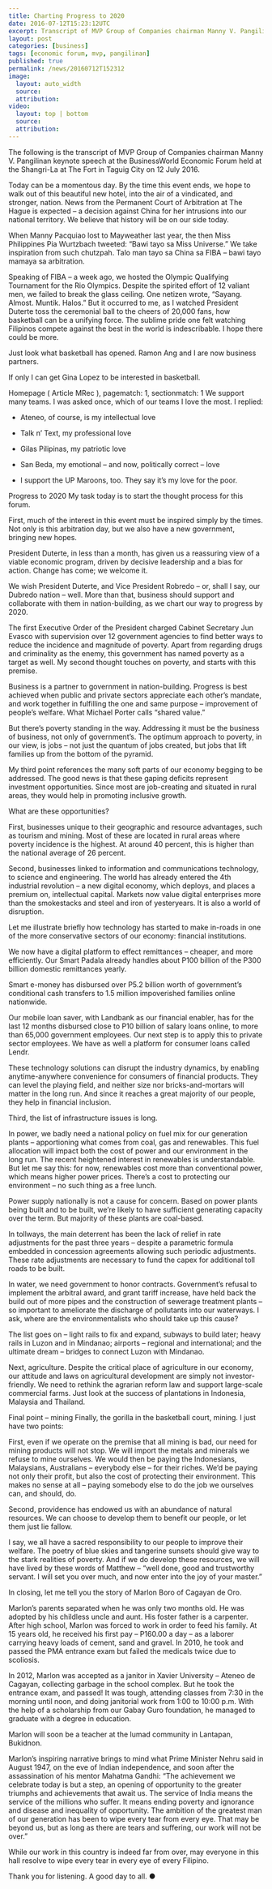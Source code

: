 ```yaml
---
title: Charting Progress to 2020
date: 2016-07-12T15:23:12UTC
excerpt: Transcript of MVP Group of Companies chairman Manny V. Pangilinan keynote at the BusinessWorld Economic Forum held at the Shangri-La, The Fort, Taguig City on 12 July 2016.
layout: post
categories: [business]
tags: [economic forum, mvp, pangilinan]
published: true
permalink: /news/20160712T152312
image:
  layout: auto_width
  source: 
  attribution: 
video:
  layout: top | bottom
  source: 
  attribution: 
---
```


The following is the transcript of MVP Group of Companies chairman Manny V. Pangilinan keynote speech at the BusinessWorld Economic Forum held at the Shangri-La at The Fort in Taguig City on 12 July 2016.

Today can be a momentous day. By the time this event ends, we hope to walk out of this beautiful new hotel, into the air of a vindicated, and stronger, nation. News from the Permanent Court of Arbitration at The Hague is expected – a decision against China for her intrusions into our national territory. We believe that history will be on our side today.

When Manny Pacquiao lost to Mayweather last year, the then Miss Philippines Pia Wurtzbach tweeted: “Bawi tayo sa Miss Universe.” We take inspiration from such chutzpah. Talo man tayo sa China sa FIBA – bawi tayo mamaya sa arbitration.

Speaking of FIBA – a week ago, we hosted the Olympic Qualifying Tournament for the Rio Olympics. Despite the spirited effort of 12 valiant men, we failed to break the glass ceiling. One netizen wrote, “Sayang. Almost. Muntik. Halos.” But it occurred to me, as I watched President Duterte toss the ceremonial ball to the cheers of 20,000 fans, how basketball can be a unifying force. The sublime pride one felt watching Filipinos compete against the best in the world is indescribable. I hope there could be more.

Just look what basketball has opened. Ramon Ang and I are now business partners. 

If only I can get Gina Lopez to be interested in basketball.

Homepage ( Article MRec ), pagematch: 1, sectionmatch: 1
We support many teams. I was asked once, which of our teams I love the most. I replied:

* Ateneo, of course, is my intellectual love

* Talk n’ Text, my professional love

* Gilas Pilipinas, my patriotic love

* San Beda, my emotional – and now, politically correct – love

* I support the UP Maroons, too. They say it’s my love for the poor.

Progress to 2020
My task today is to start the thought process for this forum.

First, much of the interest in this event must be inspired simply by the times. Not only is this arbitration day, but we also have a new government, bringing new hopes.

President Duterte, in less than a month, has given us a reassuring view of a viable economic program, driven by decisive leadership and a bias for action. Change has come; we welcome it.

We wish President Duterte, and Vice President Robredo – or, shall I say, our Dubredo nation – well. More than that, business should support and collaborate with them in nation-building, as we chart our way to progress by 2020.  

The first Executive Order of the President charged Cabinet Secretary Jun Evasco with supervision over 12 government agencies to find better ways to reduce the incidence and magnitude of poverty. Apart from regarding drugs and criminality as the enemy, this government has named poverty as a target as well. My second thought touches on poverty, and starts with this premise.

Business is a partner to government in nation-building. Progress is best achieved when public and private sectors appreciate each other’s mandate, and work together in fulfilling the one and same purpose – improvement of people’s welfare. What Michael Porter calls “shared value.”

But there’s poverty standing in the way. Addressing it must be the business of business, not only of government’s. The optimum approach to poverty, in our view, is jobs – not just the quantum of jobs created, but jobs that lift families up from the bottom of the pyramid.

My third point references the many soft parts of our economy begging to be addressed. The good news is that these gaping deficits represent investment opportunities. Since most are job-creating and situated in rural areas, they would help in promoting inclusive growth.

What are these opportunities?

First, businesses unique to their geographic and resource advantages, such as tourism and mining. Most of these are located in rural areas where poverty incidence is the highest. At around 40 percent, this is higher than the national average of 26 percent.

Second, businesses linked to information and communications technology, to science and engineering. The world has already entered the 4th industrial revolution – a new digital economy, which deploys, and places a premium on, intellectual capital. Markets now value digital enterprises more than the smokestacks and steel and iron of yesteryears. It is also a world of disruption.

Let me illustrate briefly how technology has started to make in-roads in one of the more conservative sectors of our economy: financial institutions.

We now have a digital platform to effect remittances – cheaper, and more efficiently. Our Smart Padala already handles about P100 billion of the P300 billion domestic remittances yearly.

Smart e-money has disbursed over P5.2 billion worth of government’s conditional cash transfers to 1.5 million impoverished families online nationwide.

Our mobile loan saver, with Landbank as our financial enabler, has for the last 12 months disbursed close to P10 billion of salary loans online, to more than 65,000 government employees. Our next step is to apply this to private sector employees. We have as well a platform for consumer loans called Lendr.

These technology solutions can disrupt the industry dynamics, by enabling anytime-anywhere convenience for consumers of financial products. They can level the playing field, and neither size nor bricks-and-mortars will matter in the long run. And since it reaches a great majority of our people, they help in financial inclusion.

Third, the list of infrastructure issues is long.

In power, we badly need a national policy on fuel mix for our generation plants – apportioning what comes from coal, gas and renewables. This fuel allocation will impact both the cost of power and our environment in the long run. The recent heightened interest in renewables is understandable.  But let me say this: for now, renewables cost more than conventional power, which means higher power prices. There’s a cost to protecting our environment – no such thing as a free lunch.

Power supply nationally is not a cause for concern. Based on power plants being built and to be built, we’re likely to have sufficient generating capacity over the term. But majority of these plants are coal-based.

In tollways, the main deterrent has been the lack of relief in rate adjustments for the past three years – despite a parametric formula embedded in concession agreements allowing such periodic adjustments. These rate adjustments are necessary to fund the capex for additional toll roads to be built.

In water, we need government to honor contracts. Government’s refusal to implement the arbitral award, and grant tariff increase, have held back the build out of more pipes and the construction of sewerage treatment plants – so important to ameliorate the discharge of pollutants into our waterways. I ask, where are the environmentalists who should take up this cause?

The list goes on – light rails to fix and expand, subways to build later; heavy rails in Luzon and in Mindanao; airports – regional and international; and the ultimate dream – bridges to connect Luzon with Mindanao.

Next, agriculture. Despite the critical place of agriculture in our economy, our attitude and laws on agricultural development are simply not investor-friendly. We need to rethink the agrarian reform law and support large-scale commercial farms. Just look at the success of plantations in Indonesia, Malaysia and Thailand.

Final point – mining
Finally, the gorilla in the basketball court, mining. I just have two points:

First, even if we operate on the premise that all mining is bad, our need for mining products will not stop. We will import the metals and minerals we refuse to mine ourselves. We would then be paying the Indonesians, Malaysians, Australians – everybody else – for their riches. We’d be paying not only their profit, but also the cost of protecting their environment. This makes no sense at all – paying somebody else to do the job we ourselves can, and should, do.

Second, providence has endowed us with an abundance of natural resources. We can choose to develop them to benefit our people, or let them just lie fallow.

I say, we all have a sacred responsibility to our people to improve their welfare. The poetry of blue skies and tangerine sunsets should give way to the stark realities of poverty. And if we do develop these resources, we will have lived by these words of Matthew – “well done, good and trustworthy servant. I will set you over much, and now enter into the joy of your master.”

In closing, let me tell you the story of Marlon Boro of Cagayan de Oro. 

Marlon’s parents separated when he was only two months old. He was adopted by his childless uncle and aunt. His foster father is a carpenter. After high school, Marlon was forced to work in order to feed his family. At 15 years old, he received his first pay – P160.00 a day – as a laborer carrying heavy loads of cement, sand and gravel. In 2010, he took and passed the PMA entrance exam but failed the medicals twice due to scoliosis.

In 2012, Marlon was accepted as a janitor in Xavier University – Ateneo de Cagayan, collecting garbage in the school complex. But he took the entrance exam, and passed!  It was tough, attending classes from 7:30 in the morning until noon, and doing janitorial work from 1:00 to 10:00 p.m. With the help of a scholarship from our Gabay Guro foundation, he managed to graduate with a degree in education.

Marlon will soon be a teacher at the lumad community in Lantapan, Bukidnon.

Marlon’s inspiring narrative brings to mind what Prime Minister Nehru said in August 1947, on the eve of Indian independence, and soon after the assassination of his mentor Mahatma Gandhi: “The achievement we celebrate today is but a step, an opening of opportunity to the greater triumphs and achievements that await us. The service of India means the service of the millions who suffer. It means ending poverty and ignorance and disease and inequality of opportunity. The ambition of the greatest man of our generation has been to wipe every tear from every eye. That may be beyond us, but as long as there are tears and suffering, our work will not be over.”

While our work in this country is indeed far from over, may everyone in this hall resolve to wipe every tear in every eye of every Filipino.

Thank you for listening. A good day to all.
&#x25cf;
